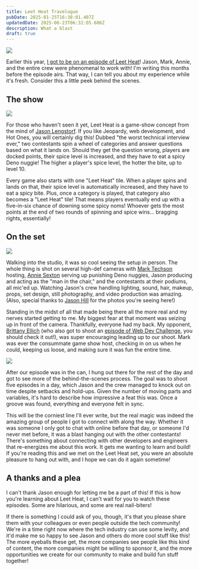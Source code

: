 ```yaml
---
title: Leet Heat Travelogue
pubDate: 2025-01-25T16:38:01.407Z
updatedDate: 2025-06-23T06:32:05.606Z
description: What a blast
draft: true
---
```


![](/assets/media/BA2_4871_Web.jpeg)

Earlier this year, [I got to be on an episode of Leet Heat](https://www.youtube.com/watch?v=ZY3uQb_goHk)! Jason, Mark, Annie, and the entire crew were phenomenal to work with! I'm writing this months before the episode airs. That way, I can tell you about my experience while it's fresh. Consider this a little peek behind the scenes.

## The show

![](/assets/media/BA2_4828_Web.jpeg)

For those who haven't seen it yet, Leet Heat is a game-show concept from the mind of [Jason Lengstorf](https://jason.energy/). If you like Jeopardy, web development, and Hot Ones, you will certainly dig this! Dubbed "the worst technical interview ever," two contestants spin a wheel of categories and answer questions based on what it lands on. Should they get the question wrong, players are docked points, their spice level is increased, and they have to eat a spicy Deno nuggie! The higher a player's spice level, the hotter the bite, up to level 10.

Every game also starts with one "Leet Heat" tile. When a player spins and lands on that, their spice level is automatically increased, and they have to eat a spicy bite. Plus, once a category is played, that category also becomes a "Leet Heat" tile! That means players eventually end up with a five-in-six chance of downing some spicy noms! Whoever gets the most points at the end of two rounds of spinning and spice wins... bragging rights, essentially!

## On the set

![](/assets/media/BA1_5893_Web.jpeg)

Walking into the studio, it was so cool seeing the setup in person. The whole thing is shot on several high-def cameras with [Mark Techson](https://marktechson.com/) hosting, [Annie Sexton](https://anniesexton.com/) serving up punishing Deno nuggies, Jason producing and acting as the "man in the chair," and the contestants at their podiums, all mic'ed up. Watching Jason's crew handling lighting, sound, hair, makeup, props, set design, still photography, and video production was amazing. (Also, special thanks to [Jason Hill](https://jasonhillphoto.com/) for the photos you're seeing here!)

Standing in the midst of all that made being there all the more real and my nerves started getting to me. My biggest fear at that moment was seizing up in front of the camera. Thankfully, everyone had my back. My opponent, [Brittany Ellich](https://brittanyellich.com/) (who also got to shoot an [episode of Web Dev Challenge](https://www.youtube.com/watch?v=X2sEoZG8EIw\&t), you should check it out!), was super encouraging leading up to our shoot. Mark was ever the consummate game show host, checking in on us when he could, keeping us loose, and making sure it was fun the entire time.

![](/assets/media/20250123_125219_Web.jpeg)

After our episode was in the can, I hung out there for the rest of the day and got to see more of the behind-the-scenes process. The goal was to shoot five episodes in a day, which Jason and the crew managed to knock out on time despite setbacks and hold-ups. Given the number of moving parts and variables, it's hard to describe how impressive a feat this was. Once a groove was found, everything and everyone felt in sync.

This will be the corniest line I'll ever write, but the real magic was indeed the amazing group of people I got to connect with along the way. Whether it was someone I only got to chat with online before that day, or someone I'd never met before, it was a blast hanging out with the other contestants! There's something about connecting with other developers and engineers that re-energizes me about this work. It gets me wanting to learn and build! If you're reading this and we met on the Leet Heat set, you were an absolute pleasure to hang out with, and I hope we can do it again sometime!

## A thanks and a plea

I can't thank Jason enough for letting me be a part of this! If this is how you're learning about Leet Heat, I can't wait for you to watch these episodes. Some are hilarious, and some are real nail-biters!

If there is something I could ask of you, though, it's that you please share them with your colleagues or even people outside the tech community! We're in a time right now where the tech industry can use some levity, and it'd make me so happy to see Jason and others do more cool stuff like this! The more eyeballs these get, the more companies see people like this kind of content, the more companies might be willing to sponsor it, and the more opportunities we create for our community to make and build fun stuff together!
